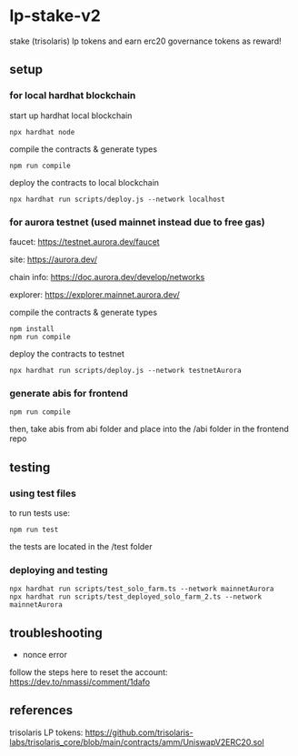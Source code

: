 # lp-stake-v2

stake (trisolaris) lp tokens and earn erc20 governance tokens as reward!

## setup 

### for local hardhat blockchain

start up hardhat local blockchain

```
npx hardhat node 
```

compile the contracts & generate types

```
npm run compile
```

deploy the contracts to local blockchain

```
npx hardhat run scripts/deploy.js --network localhost
```

### for aurora testnet (used mainnet instead due to free gas)

faucet: https://testnet.aurora.dev/faucet

site: https://aurora.dev/

chain info: https://doc.aurora.dev/develop/networks

explorer: https://explorer.mainnet.aurora.dev/

compile the contracts & generate types

```
npm install
npm run compile
```

deploy the contracts to testnet

```
npx hardhat run scripts/deploy.js --network testnetAurora
```

### generate abis for frontend

```
npm run compile
```

then, take abis from abi folder and place into the /abi folder in the frontend repo

## testing

### using test files

to run tests use: 

```
npm run test
```

the tests are located in the /test folder

### deploying and testing

```
npx hardhat run scripts/test_solo_farm.ts --network mainnetAurora
npx hardhat run scripts/test_deployed_solo_farm_2.ts --network mainnetAurora
```

## troubleshooting

- nonce error

follow the steps here to reset the account: https://dev.to/nmassi/comment/1dafo

## references

trisolaris LP tokens: 
https://github.com/trisolaris-labs/trisolaris_core/blob/main/contracts/amm/UniswapV2ERC20.sol
